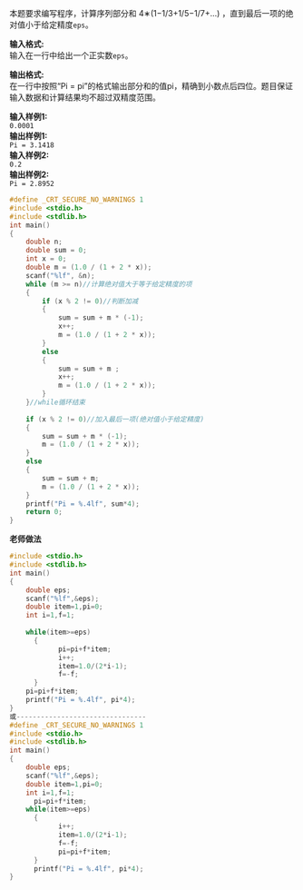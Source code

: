 本题要求编写程序，计算序列部分和 4∗(1−1/3+1/5−1/7+...) ，直到最后一项的绝对值小于给定精度`eps`。

**输入格式:**  
输入在一行中给出一个正实数`eps`。

**输出格式:**  
在一行中按照“Pi = pi”的格式输出部分和的值pi，精确到小数点后四位。题目保证输入数据和计算结果均不超过双精度范围。

**输入样例1:**    
`0.0001  `  
**输出样例1:**    
`Pi = 3.1418  `  
**输入样例2:**    
`0.2  `  
**输出样例2:**    
`Pi = 2.8952  `  
```c
#define _CRT_SECURE_NO_WARNINGS 1
#include <stdio.h>
#include <stdlib.h>
int main()
{
    double n;
    double sum = 0;
    int x = 0;
    double m = (1.0 / (1 + 2 * x));
    scanf("%lf", &n);
    while (m >= n)//计算绝对值大于等于给定精度的项
    {
        if (x % 2 != 0)//判断加减
        {
            sum = sum + m * (-1);
            x++;
            m = (1.0 / (1 + 2 * x));
        }
        else
        {
            sum = sum + m ;
            x++;
            m = (1.0 / (1 + 2 * x));
        }
    }//while循环结束
  
    if (x % 2 != 0)//加入最后一项(绝对值小于给定精度)
    {
        sum = sum + m * (-1);
        m = (1.0 / (1 + 2 * x));
    }
    else
    {
        sum = sum + m;
        m = (1.0 / (1 + 2 * x));
    }
    printf("Pi = %.4lf", sum*4);
    return 0;
}
```
**老师做法**
```c
#include <stdio.h>
#include <stdlib.h>
int main()
{
	double eps;
  	scanf("%lf",&eps);
  	double item=1,pi=0;
  	int i=1,f=1;
  
  	while(item>=eps)
      {
        	pi=pi+f*item;
        	i++;
        	item=1.0/(2*i-1);
        	f=-f;
      }
  	pi=pi+f*item;
  	printf("Pi = %.4lf", pi*4);
}
或--------------------------------
#define _CRT_SECURE_NO_WARNINGS 1
#include <stdio.h>
#include <stdlib.h>
int main()
{
	double eps;
  	scanf("%lf",&eps);
  	double item=1,pi=0;
  	int i=1,f=1;
      pi=pi+f*item;
  	while(item>=eps)
      {
        	i++;
        	item=1.0/(2*i-1);
        	f=-f;
            pi=pi+f*item;
      }
      printf("Pi = %.4lf", pi*4);
}
```